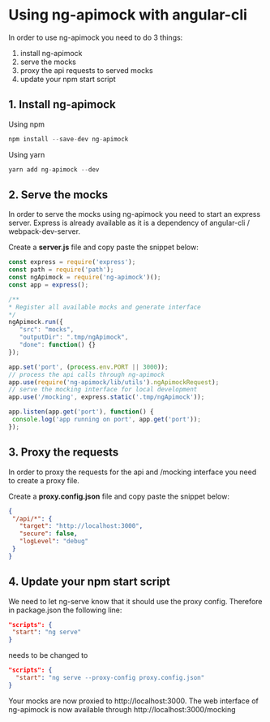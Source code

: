 # Using ng-apimock with angular-cli

In order to use ng-apimock you need to do 3 things:
1. install ng-apimock
2. serve the mocks
3. proxy the api requests to served mocks
4. update your npm start script
 
## 1. Install ng-apimock
 
Using npm
 ```javascript
npm install --save-dev ng-apimock
```

Using yarn
```javascript
yarn add ng-apimock --dev
```
 
## 2. Serve the mocks
In order to serve the mocks using ng-apimock you need to start an express server.
Express is already available as it is a dependency of angular-cli / webpack-dev-server.

Create a **server.js** file and copy paste the snippet below:
 ```javascript
const express = require('express');
const path = require('path');
const ngApimock = require('ng-apimock')();
const app = express();

/**
 * Register all available mocks and generate interface
 */
ngApimock.run({
    "src": "mocks",
    "outputDir": ".tmp/ngApimock",
    "done": function() {}
});

app.set('port', (process.env.PORT || 3000));
// process the api calls through ng-apimock
app.use(require('ng-apimock/lib/utils').ngApimockRequest);
// serve the mocking interface for local development
app.use('/mocking', express.static('.tmp/ngApimock'));

app.listen(app.get('port'), function() {
  console.log('app running on port', app.get('port'));
});
```

## 3. Proxy the requests
In order to proxy the requests for the api and /mocking interface you need to create a proxy file.

Create a **proxy.config.json** file and copy paste the snippet below:
 ```json
 {
  "/api/*": {
    "target": "http://localhost:3000",
    "secure": false,
    "logLevel": "debug"
  }
 }
 ```
 
## 4. Update your npm start script
We need to let ng-serve know that it should use the proxy config. Therefore in package.json the following line:
 ```json
"scripts": {
  "start": "ng serve"
}
 ```
needs to be changed to
```json
"scripts": {
  "start": "ng serve --proxy-config proxy.config.json"
}
```
 
 
Your mocks are now proxied to http://localhost:3000.
The web interface of ng-apimock is now available through http://localhost:3000/mocking